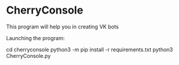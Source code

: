 # CherryConsole
This program will help you in creating VK bots

Launching the program: 

cd cherryconsole
python3 -m pip install -r requirements.txt 
python3 CherryConsole.py  

